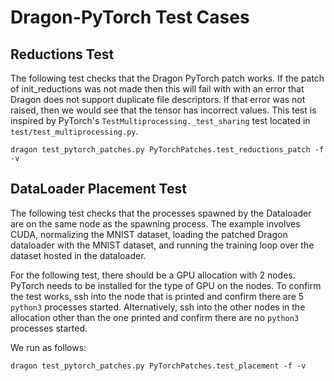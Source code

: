 # Dragon-PyTorch Test Cases

## Reductions Test

The following test checks that the Dragon PyTorch patch works. If the patch of init_reductions was not made then this will fail with with an error that Dragon does not support duplicate file descriptors. If that error was not raised, then we would see that the tensor has incorrect values. This test is inspired by PyTorch's `TestMultiprocessing._test_sharing` test located in `test/test_multiprocessing.py`.

```
dragon test_pytorch_patches.py PyTorchPatches.test_reductions_patch -f -v
```

## DataLoader Placement Test

 The following test checks that the processes spawned by the Dataloader are on the same node as the spawning process. The example involves CUDA, normalizing the MNIST dataset, loading the patched Dragon dataloader with the MNIST dataset, and running the training loop over the dataset hosted in the dataloader.

For the following test, there should be a GPU allocation with 2 nodes. PyTorch needs to be installed for the type of GPU on the nodes. To confirm the test works, ssh into the node that is printed and confirm there are 5 `python3` processes started. Alternatively, ssh into the other nodes in the allocation other than the one printed and confirm there are no `python3` processes started. 

We run as follows:
```
dragon test_pytorch_patches.py PyTorchPatches.test_placement -f -v
```